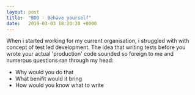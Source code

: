 ```yaml
---
layout: post
title:  "BDD - Behave yourself"
date:   2019-03-03 18:20:20 +0000
---
```


When i started working for my current organisation, i struggled with with concept of test led development. The idea that writing tests before you wrote your actual 'production' code sounded so foreign to me and numerous questions ran through my head:

- Why would you do that
- What benifit would it bring
- How would you know what to write

